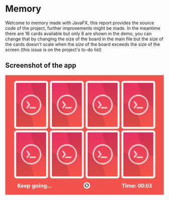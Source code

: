 # Memory
Welcome to memory made with JavaFX, this report provides the source code of the project, further improvements might be made. In the meantime there are 16 cards available but only 8 are shown in the demo, you can change that by changing the size of the board in the main file but the size of the cards doesn't scale when the size of the board exceeds the size of the screen (this issue is on the project's to-do list)
## Screenshot of the app
![memory screenshot](https://github.com/MahmoudFettal/Memory/blob/master/screenshot.png?raw=true)
